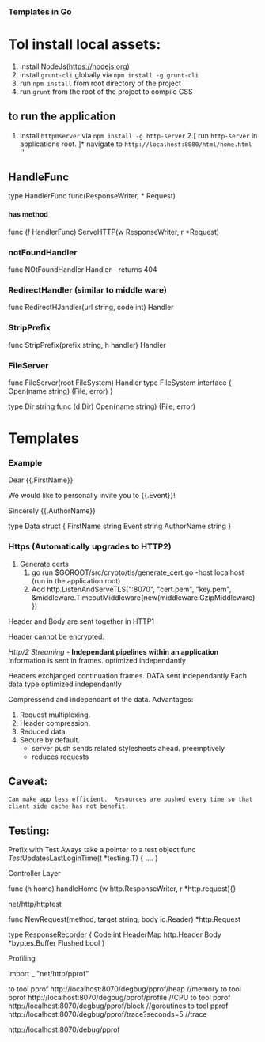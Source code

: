 ### Templates in Go

# Tol install local assets:

1. install NodeJs(https://nodejs.org)
2. install `grunt-cli` globally via `npm install -g grunt-cli`
3. run `npm install` from root directory of the project
4. run `grunt` from the root of the project to compile CSS

## to run the application
1. install `http0server` via `npm install -g http-server`
2.[ run `http-server` in applications root. ]* navigate to `http://localhost:8080/html/home.html`
''
## HandleFunc
type HandlerFunc func(ResponseWriter, * Request)
#### has method
func (f HandlerFunc) ServeHTTP(w ResponseWriter, r *Request)

### notFoundHandler

func NOtFoundHandler Handler - returns 404

### RedirectHandler (similar to middle ware)
func RedirectHJandler(url string, code int) Handler

### StripPrefix
func StripPrefix(prefix string, h handler) Handler

### FileServer
func FileServer(root FileSystem) Handler
type FileSystem interface {
    Open(name string) (File, error)
}

type Dir string
func (d Dir) Open(name string) (File, error)


# Templates

### Example
Dear {{.FirstName}}

We would like to personally invite you to {{.Event}}!

Sincerely
{{.AuthorName}}




type Data struct {
    FirstName string
    Event string
    AuthorName string
}


### Https (Automatically upgrades to HTTP2)

1. Generate certs
   1. go run $GOROOT/src/crypto/tls/generate_cert.go -host localhost (run in the application root)
   2. Add http.ListenAndServeTLS(":8070", "cert.pem", "key.pem", &middleware.TimeoutMiddleware{new(middleware.GzipMiddleware)})

Header and Body are sent together in HTTP1

Header cannot be encrypted. 


  *Http/2  Streaming* - **Independant pipelines within an application**
Information is sent in frames. optimized independantly

Headers exchjanged 
continuation frames. 
DATA sent independantly
Each data type optimized independantly

Compressend and independant of the data. 
Advantages: 
1. Request multiplexing. 
2. Header compression. 
3. Reduced data
4. Secure by default. 
   * server push sends related stylesheets ahead. preemptively
   * reduces requests

## Caveat: 

    Can make app less efficient.  Resources are pushed every time so that client side cache has not benefit. 
    

## Testing:
Prefix with Test                  Aways take a pointer to a test object
func *Test*UpdatesLastLoginTime(t *testing.T) {
    ....
}

Controller Layer

func (h home) handleHome (w http.ResponseWriter, r *http.request){}


net/http/httptest

func NewRequest(method, target string, body io.Reader) *http.Request

type ResponseRecorder {
    Code int
    HeaderMap http.Header
    Body *byptes.Buffer
    Flushed bool
}


Profiling

import _ "net/http/pprof"

to tool pprof http://localhost:8070/degbug/pprof/heap //memory
to tool pprof http://localhost:8070/degbug/pprof/profile //CPU
to tool pprof http://localhost:8070/degbug/pprof/block //goroutines
to tool pprof http://localhost:8070/degbug/pprof/trace?seconds=5 //trace

http://localhost:8070/debug/pprof
